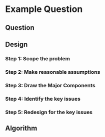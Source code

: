 # Example Question

## Question

## Design

### Step 1: Scope the problem

### Step 2: Make reasonable assumptions

### Step 3: Draw the Major Components

### Step 4: Identify the key issues

### Step 5: Redesign for the key issues


## Algorithm

